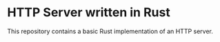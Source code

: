 # HTTP Server written in Rust

This repository contains a basic Rust implementation of an HTTP server.